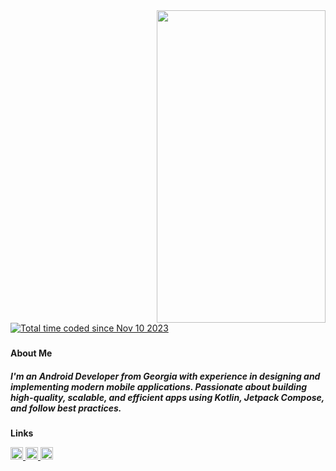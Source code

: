 <img align="right" height="500" width="270" src="https://media1.tenor.com/m/mfH2YPHAO7gAAAAd/luffy-crying-in-the-rain.gif"  />

###
<a href="https://wakatime.com/@018bb83d-4cd4-44a8-8836-b0404913d231"><img src="https://wakatime.com/badge/user/018bb83d-4cd4-44a8-8836-b0404913d231.svg" alt="Total time coded since Nov 10 2023" /></a>

###
<strong>About Me</strong>  
<h5 align="left">I'm an Android Developer from Georgia with experience in designing and implementing modern mobile applications. Passionate about building high-quality, scalable, and efficient apps using Kotlin, Jetpack Compose, and follow best practices.</h5>


<strong>Links</strong>  
<div align="left">
  <a href="https://www.linkedin.com/in/etozheluka/" target="_blank">
    <img src="https://img.shields.io/static/v1?message=LinkedIn&logo=linkedin&label=&color=0077B5&logoColor=white&labelColor=&style=for-the-badge" height="20" alt="linkedin logo"  />
  </a>
  <a href="https://t.me/etozheluka" target="_blank">
    <img src="https://img.shields.io/static/v1?message=Telegram&logo=telegram&label=&color=2CA5E0&logoColor=white&labelColor=&style=for-the-badge" height="20" alt="telegram logo"  />
  </a>
  <a href="https://discord.com/users/Momonga#9220" target="_blank">
    <img src="https://img.shields.io/static/v1?message=Discord&logo=discord&label=&color=7289DA&logoColor=white&labelColor=&style=for-the-badge" height="20" alt="discord logo"  />
  </a>
</div>

###
